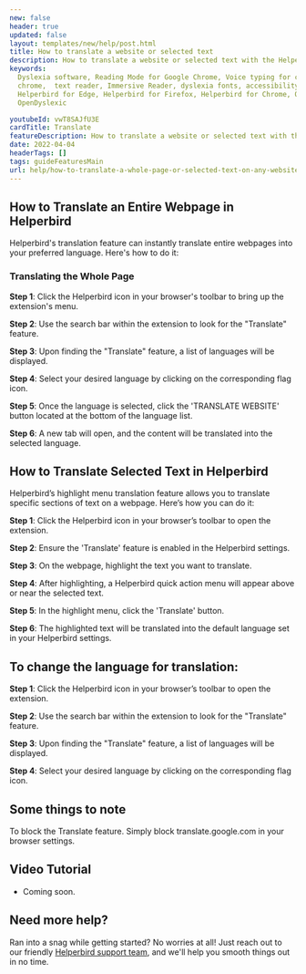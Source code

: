 ```yaml
---
new: false
header: true
updated: false
layout: templates/new/help/post.html
title: How to translate a website or selected text
description: How to translate a website or selected text with the Helperbird browser extension.
keywords:
  Dyslexia software, Reading Mode for Google Chrome, Voice typing for chrome, Text to speech for
  chrome,  text reader, Immersive Reader, dyslexia fonts, accessibility software, dyslexia software,
  Helperbird for Edge, Helperbird for Firefox, Helperbird for Chrome, Opendyslexic for Chrome,
  OpenDyslexic

youtubeId: vwT8SAJfU3E
cardTitle: Translate
featureDescription: How to translate a website or selected text with the Helperbird browser extension.
date: 2022-04-04
headerTags: []
tags: guideFeaturesMain
url: help/how-to-translate-a-whole-page-or-selected-text-on-any-website/
---
```



## How to Translate an Entire Webpage in Helperbird

Helperbird's translation feature can instantly translate entire webpages into your preferred language. Here's how to do it:

### Translating the Whole Page

**Step 1**: Click the Helperbird icon in your browser's toolbar to bring up the extension's menu.

**Step 2**: Use the search bar within the extension to look for the "Translate" feature.

**Step 3**: Upon finding the "Translate" feature, a list of languages will be displayed.

**Step 4**: Select your desired language by clicking on the corresponding flag icon.

**Step 5**: Once the language is selected, click the 'TRANSLATE WEBSITE' button located at the bottom of the language list.

**Step 6**: A new tab will open, and the content will be translated into the selected language.


## How to Translate Selected Text in Helperbird

Helperbird’s highlight menu translation feature allows you to translate specific sections of text on a webpage. Here’s how you can do it:

**Step 1**: Click the Helperbird icon in your browser’s toolbar to open the extension.

**Step 2**: Ensure the 'Translate' feature is enabled in the Helperbird settings.

**Step 3**: On the webpage, highlight the text you want to translate.

**Step 4**: After highlighting, a Helperbird quick action menu will appear above or near the selected text.

**Step 5**: In the highlight menu, click the 'Translate' button.

**Step 6**: The highlighted text will be translated into the default language set in your Helperbird settings.


## To change the language for translation:


**Step 1**: Click the Helperbird icon in your browser’s toolbar to open the extension.

**Step 2**: Use the search bar within the extension to look for the "Translate" feature.

**Step 3**: Upon finding the "Translate" feature, a list of languages will be displayed.

**Step 4**: Select your desired language by clicking on the corresponding flag icon.



## Some things to note

To block the Translate feature. Simply block translate.google.com in your browser settings.


## Video Tutorial

- Coming soon.



## Need more help?

Ran into a snag while getting started? No worries at all! Just reach out to our friendly [Helperbird support team](/support/), and we'll help you smooth things out in no time.






